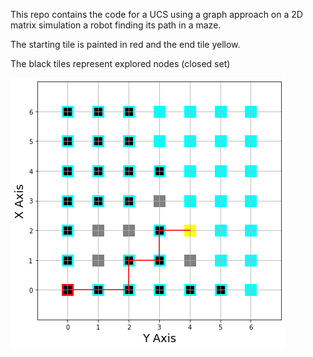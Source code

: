 This repo contains the code for a UCS using a graph approach on a 2D matrix simulation a robot finding its path in a maze.

The starting tile is painted in red and the end tile yellow.

The black tiles represent explored nodes (closed set)



![Agent Found Its Path!](UCS_graph.png)

